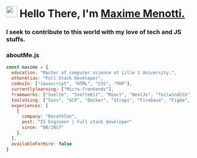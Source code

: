 <h1 align="left"><img src="https://raw.githubusercontent.com/sidbelbase/sidbelbase/master/wave.gif" width="30px"><strong> Hello There, I'm <a href="#">Maxime Menotti.</a></strong>
</h1>

<h3 align="left"><strong>
I seek to contribute to this world with my love of tech and JS stuffs.</strong></h3>

### **aboutMe.js**

```javascript
const maxime = {
  education: "Master of computer science at Lille 1 University.",
  otherAlias: "Full Stack Developer",
  codesIn: ["Javascript", "HTML", "CSS", "PHP"],
  currentlylearning: ["Micro-frontends"],
  frameworks: ["Svelte", "SvelteKit", "React", "NextJs", "TailwindCSS"],
  toolsUsing: ["Sass", "GCP", "Docker", "Strapi", "Firebase", "Figma", "Varnish", "gitmoji"],
  experiences: [
    {
      company: "Decathlon",
      post: "IS Engineer | Full stack developer"
      since: "08/2017"
    },
  ],
  availableForHire: false
}
```
